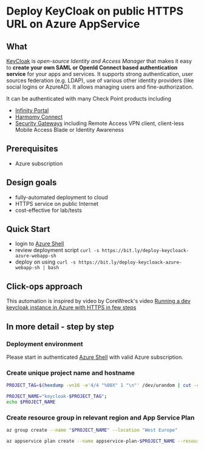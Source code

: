 # Deploy KeyCloak on public HTTPS URL on Azure AppService


## What

[KeyCloak](https://www.keycloak.org/) is *open-source Identity and Access Manager* that makes it easy to **create your own SAML or OpenId Connect based authentication service** for your apps and services. 
It supports strong authentication, user sources federation (e.g. LDAP), use of various other identity providers (like social logins or AzureAD). It allows managing users and fine-authorization.

It can be authenticated with many Check Point products including
* [Infinity Portal](https://portal.checkpoint.com/signin)
* [Harmomy Connect](https://www.checkpoint.com/harmony/connect-sase/)
* [Security Gateways](https://www.checkpoint.com/quantum/next-generation-firewall/) including Remote Access VPN client, client-less Mobile Access Blade or Identity Awareness


## Prerequisites

* Azure subscription


## Design goals

* fully-automated deployment to cloud
* HTTPS service on public Internet
* cost-effective for lab/tests


## Quick Start

* login to [Azure Shell](https://shell.azure.com)
* review deployment script `curl -s https://bit.ly/deploy-keycloack-azure-webapp-sh`
* deploy on using `curl -s https://bit.ly/deploy-keycloack-azure-webapp-sh | bash`


## Click-ops approach

This automation is inspired by video by CoreWreck's video [Running a dev keycloak instance in Azure with HTTPS in few steps](https://www.youtube.com/watch?v=neHFkd8c-gc) 


## In more detail - step by step

### Deployment environment

Please start in authenticated [Azure Shell](https://shell.azure.com) with valid Azure subscription.

### Create unique project name and hostname

```bash
PROJECT_TAG=$(hexdump -vn16 -e'4/4 "%08X" 1 "\n"' /dev/urandom | cut -c-6); echo $PROJECT_TAG

PROJECT_NAME="keycloak-$PROJECT_TAG"; 
echo $PROJECT_NAME
```

### Create resource group in relevant region and App Service Plan

```bash
az group create --name "$PROJECT_NAME" --location "West Europe"

az appservice plan create --name appservice-plan-$PROJECT_NAME --resource-group "$PROJECT_NAME" --sku B2 --is-linux
```
